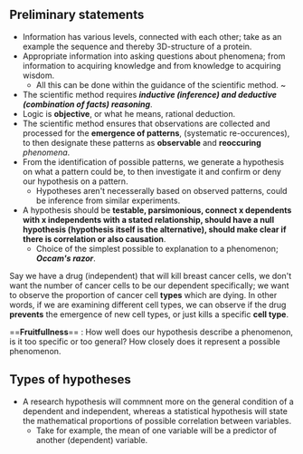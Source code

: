 ## Preliminary statements
- Information has various levels, connected with each other; take as an example the sequence and thereby 3D-structure of a protein.
- Appropriate information into asking questions about phenomena; from information to acquiring knowledge and from knowledge to acquiring wisdom.
    - All this can be done within the guidance of the scientific method.
~
- The scientific method requires ***inductive (inference) and deductive (combination of facts) reasoning***.
- Logic is **objective**, or what he means, rational deduction.
- The scientific method ensures that observations are collected and processed for the **emergence of patterns**, (systematic re-occurences), to then designate these patterns as **observable** and **reoccuring** *phenomena*.
- From the identification of possible patterns, we generate a hypothesis on what a pattern could be, to then investigate it and confirm or deny our hypothesis on a pattern.
    - Hypotheses aren't necesserally based on observed patterns, could be inference from similar experiments.
- A hypothesis should be **testable, parsimonious, connect x dependents with x independents with a stated relationship, should have a null hypothesis (hypothesis itself is the alternative), should make clear if there is correlation or also causation**. 
    - Choice of the simplest possible to explanation to a phenomenon; ***Occam's razor***.

Say we have a drug (independent) that will kill breast cancer cells, we don't want the number of cancer cells to be our dependent specifically; we want to observe the proportion of cancer cell **types** which are dying. In other words, if we are examining different cell types, we can observe if the drug **prevents** the emergence of new cell types, or just kills a specific **cell type**.

==**Fruitfullness**==
: How well does our hypothesis describe a phenomenon, is it too specific or too general? How closely does it represent a possible phenomenon.

## Types of hypotheses

- A research hypothesis will commnent more on the general condition of a dependent and independent, whereas a statistical hypothesis will state the mathematical proportions of possible correlation between variables.
    - Take for example, the mean of one variable will be a predictor of another (dependent) variable.

